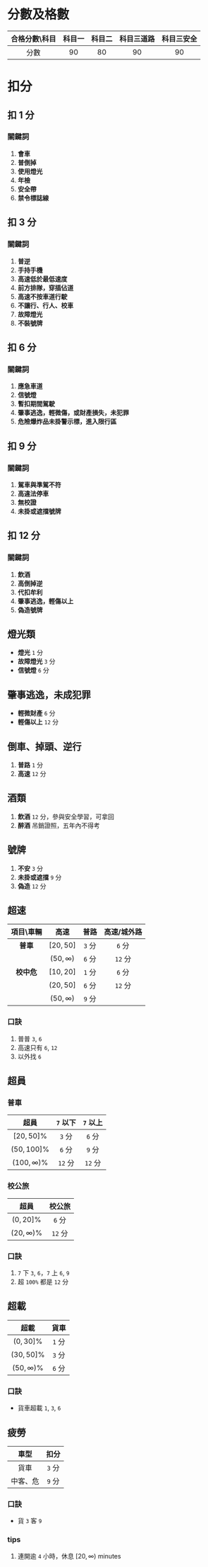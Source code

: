 # 分數及格數

| 合格分數\科目 | 科目一    | 科目二    | 科目三道路    | 科目三安全    |
| :---------: | :------: | :------: | :----------: | :---------: |
| 分數         | 90       | 80       | 90           | 90          |

# 扣分

## 扣 1 分

### 關鍵詞

1. **會車**
2. **普倒掉**
3. **使用燈光**
4. **年檢**
5. **安全帶**
6. **禁令標誌線**

## 扣 3 分

### 關鍵詞

1. **普逆**
2. **手持手機**
3. **高速低於最低速度**
4. **前方排隊，穿插佔道**
5. **高速不按車道行駛**
6. **不讓行、行人、校車**
7. **故障燈光**
8. **不裝號牌**

## 扣 6 分

### 關鍵詞

1. **應急車道**
2. **信號燈**
3. **暫扣期間駕駛**
4. **肇事逃逸，輕微傷，或財產損失，未犯罪**
5. **危險爆炸品未掛警示標，進入限行區**

## 扣 9 分

### 關鍵詞

1. **駕車與準駕不符**
2. **高違法停車**
3. **無校證**
4. **未掛或遮擋號牌**

## 扣 12 分

### 關鍵詞

1. **飲酒**
2. **高倒掉逆**
3. **代扣牟利**
4. **肇事逃逸，輕傷以上**
5. **偽造號牌**

## 燈光類

* **燈光** `1` 分
* **故障燈光** `3` 分
* **信號燈** `6` 分

## 肇事逃逸，未成犯罪

* **輕微財產** `6` 分
* **輕傷以上** `12` 分

## 倒車、掉頭、逆行

1. **普路** `1` 分
2. **高速** `12` 分

## 酒類

1. **飲酒** `12` 分，參與安全學習，可拿回
2. **醉酒** 吊銷證照，五年內不得考

## 號牌

1. **不安** `3` 分
2. **未掛或遮擋** `9` 分
3. **偽造** `12` 分

## 超速

| 項目\車輛     | 高速            | 普路      | 高速/城外路   |
| :----------: | :------------: | :-------: | :---------: |
| **普車**     | $[20, 50]%$     | `3` 分    | `6` 分      |
|              | $(50, \infty)%$ | `6` 分    | `12` 分     |
| **校中危**    | $[10, 20]%$     | `1` 分    | `6` 分      |
|              | $(20, 50]%$     | `6` 分    | `12` 分     |
|              | $(50, \infty)%$ | `9` 分    |             |

### 口訣

1. 普普 `3`, `6`
2. 高速只有 `6`, `12`
3. 以外找 `6`

## 超員

### 普車

| 超員              | `7` 以下   | `7` 以上  |
| :---------------: | :-------: | :------: |
| $[20, 50]$%       | `3` 分    | `6` 分   |
| $(50, 100]$%      | `6` 分    | `9` 分   |
| $(100, \infty)$%  | `12` 分   | `12` 分  |

### 校公旅

| 超員              | 校公旅        |
| :---------------: | :---------: |
| $(0, 20]$%        | `6` 分      |
| $(20, \infty)$%   | `12` 分     |

### 口訣

1. `7` 下 `3`, `6`，`7` 上 `6`, `9`
2. 超 `100%` 都是 `12` 分

## 超載

| 超載              | 貨車       |
| :---------------: | :--------: |
| $(0, 30]$%        | `1` 分    |
| $(30, 50]$%       | `3` 分    |
| $(50, \infty)$%   | `6` 分    |

### 口訣

* 貨車超載 `1`, `3`, `6`

## 疲勞

| 車型      | 扣分      |
| :------: | :-------: |
| 貨車      | `3` 分    |
| 中客、危  | `9` 分    |

### 口訣

* 貨 `3` 客 `9`

### tips

1. 連開逾 `4` 小時，休息 $[20, \infty)$ minutes